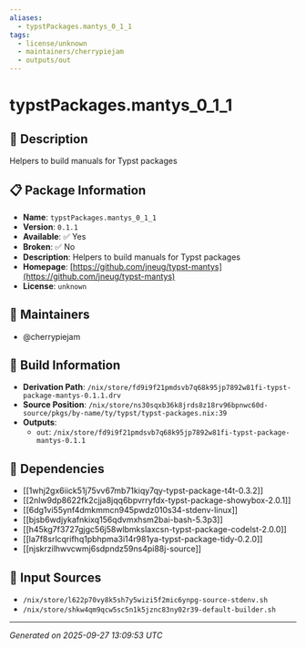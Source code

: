 ```yaml
---
aliases:
  - typstPackages.mantys_0_1_1
tags:
  - license/unknown
  - maintainers/cherrypiejam
  - outputs/out
---
```


# typstPackages.mantys_0_1_1

## 📝 Description

Helpers to build manuals for Typst packages

## 📋 Package Information

- **Name**: `typstPackages.mantys_0_1_1`
- **Version**: `0.1.1`
- **Available**: ✅ Yes
- **Broken**: ✅ No
- **Description**: Helpers to build manuals for Typst packages
- **Homepage**: [https://github.com/jneug/typst-mantys](https://github.com/jneug/typst-mantys)
- **License**: `unknown`
## 👥 Maintainers

- @cherrypiejam


## 🔧 Build Information

- **Derivation Path**: `/nix/store/fd9i9f21pmdsvb7q68k95jp7892w81fi-typst-package-mantys-0.1.1.drv`
- **Source Position**: `/nix/store/ns30sqxb36k8jrds8z18rv96bpnwc60d-source/pkgs/by-name/ty/typst/typst-packages.nix:39`
- **Outputs**:
  - `out`:  `/nix/store/fd9i9f21pmdsvb7q68k95jp7892w81fi-typst-package-mantys-0.1.1`

## 🔗 Dependencies

- [[1whj2gx6iick51j75vv67mb71kiqy7qy-typst-package-t4t-0.3.2]]
- [[2nlw9dp8622fk2cjja8jqq6bpvrryfdx-typst-package-showybox-2.0.1]]
- [[6dg1vi55ynf4dmkmmcn945pwdz010s34-stdenv-linux]]
- [[bjsb6wdjykafnkixq156qdvmxhsm2bai-bash-5.3p3]]
- [[h45kg7f3727gjgc56j58wlbmkslaxcsn-typst-package-codelst-2.0.0]]
- [[la7f8srlcqrifhq1pbhpma3i14r981ya-typst-package-tidy-0.2.0]]
- [[njskrzilhwvcwmj6sdpndz59ns4pi88j-source]]

## 📁 Input Sources

- `/nix/store/l622p70vy8k5sh7y5wizi5f2mic6ynpg-source-stdenv.sh`
- `/nix/store/shkw4qm9qcw5sc5n1k5jznc83ny02r39-default-builder.sh`

---
*Generated on 2025-09-27 13:09:53 UTC*
